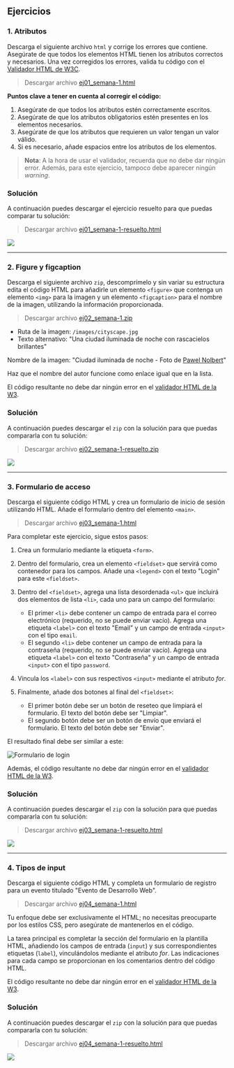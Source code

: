## Ejercicios

### 1. Atributos

Descarga el siguiente archivo `html` y corrige los errores que contiene. Asegúrate de que todos los elementos HTML tienen los atributos correctos y necesarios. Una vez corregidos los errores, valida tu código con el [Validador HTML de W3C](https://validator.w3.org/#validate_by_input).

> Descargar archivo [ej01_semana-1.html](./resources/ej01_semana-1.html)

**Puntos clave a tener en cuenta al corregir el código:**

1. Asegúrate de que todos los atributos estén correctamente escritos.
2. Asegúrate de que los atributos obligatorios estén presentes en los elementos necesarios.
3. Asegúrate de que los atributos que requieren un valor tengan un valor válido.
4. Si es necesario, añade espacios entre los atributos de los elementos.

> **Nota**: A la hora de usar el validador, recuerda que no debe dar ningún error. Además, para este ejercicio, tampoco debe aparecer ningún _warning_.

### Solución

A continuación puedes descargar el ejercicio resuelto para que puedas comparar tu solución:

> Descargar archivo [ej01_semana-1-resuelto.html](./resources/ej01_semana-1-resuelto.html)

[![](./resources/semana-1-solucion-atributos.png)](https://youtu.be/xFguen6uA4M)

---

### 2. Figure y figcaption

Descarga el siguiente archivo `zip`, descomprímelo y sin variar su estructura edita el código HTML para añadirle un elemento `<figure>` que contenga un elemento `<img>` para la imagen y un elemento `<figcaption>` para el nombre de la imagen, utilizando la información proporcionada.

> Descargar archivo [ej02_semana-1.zip](./resources/ej02_semana-1.zip)

- Ruta de la imagen: `/images/cityscape.jpg`
- Texto alternativo: "Una ciudad iluminada de noche con rascacielos brillantes"

Nombre de la imagen: "Ciudad iluminada de noche - Foto de [Pawel Nolbert](https://unsplash.com/@hellocolor?utm_source=unsplash&utm_medium=referral&utm_content=creditCopyText)"

Haz que el nombre del autor funcione como enlace igual que en la lista.

El código resultante no debe dar ningún error en el [validador HTML de la W3](https://validator.w3.org/#validate_by_input).

### Solución

A continuación puedes descargar el `zip` con la solución para que puedas compararla con tu solución:

> Descargar archivo [ej02_semana-1-resuelto.zip](./resources/ej02_semana-1-resuelto.zip)

[![](./resources/semana-1-solucion-figure-y-figcaption.png)](https://youtu.be/ohoFM5R-A38)

---

### 3. Formulario de acceso

Descarga el siguiente código HTML y crea un formulario de inicio de sesión utilizando HTML. Añade el formulario dentro del elemento `<main>`.

> Descargar archivo [ej03_semana-1.html](./resources/ej03_semana-1.html)

Para completar este ejercicio, sigue estos pasos:

1. Crea un formulario mediante la etiqueta `<form>`.
2. Dentro del formulario, crea un elemento `<fieldset>` que servirá como contenedor para los campos. Añade una `<legend>` con el texto "Login" para este `<fieldset>`.
3. Dentro del `<fieldset>`, agrega una lista desordenada `<ul>` que incluirá dos elementos de lista `<li>`, cada uno para un campo del formulario:

   - El primer `<li>` debe contener un campo de entrada para el correo electrónico (requerido, no se puede enviar vacío). Agrega una etiqueta `<label>` con el texto "Email" y un campo de entrada `<input>` con el tipo `email`.
   - El segundo `<li>` debe contener un campo de entrada para la contraseña (requerido, no se puede enviar vacío). Agrega una etiqueta `<label>` con el texto "Contraseña" y un campo de entrada `<input>` con el tipo `password`.

4. Vincula los `<label>` con sus respectivos `<input>` mediante el atributo _for_.
5. Finalmente, añade dos botones al final del `<fieldset>`:

   - El primer botón debe ser un botón de reseteo que limpiará el formulario. El texto del botón debe ser "Limpiar".
   - El segundo botón debe ser un botón de envío que enviará el formulario. El texto del botón debe ser "Enviar".

El resultado final debe ser similar a este:

![Formulario de login](./resources/formulario_login.png)

Además, el código resultante no debe dar ningún error en el [validador HTML de la W3](https://validator.w3.org/#validate_by_input).

### Solución

A continuación puedes descargar el `zip` con la solución para que puedas compararla con tu solución:

> Descargar archivo [ej03_semana-1-resuelto.html](./resources/ej03_semana-1-resuelto.html)

[![](./resources/semana-1-solucion-formulario-de-acceso.png)](https://youtu.be/f6R2QXEYRPg)

---

### 4. Tipos de input

Descarga el siguiente código HTML y completa un formulario de registro para un evento titulado "Evento de Desarrollo Web".

> Descargar archivo [ej04_semana-1.html](./resources/ej04_semana-1.html)

Tu enfoque debe ser exclusivamente el HTML; no necesitas preocuparte por los estilos CSS, pero asegúrate de mantenerlos en el código.

La tarea principal es completar la sección del formulario en la plantilla HTML, añadiendo los campos de entrada (`input`) y sus correspondientes etiquetas (`label`), vinculándolos mediante el atributo _for_. Las indicaciones para cada campo se proporcionan en los comentarios dentro del código HTML.

El código resultante no debe dar ningún error en el [validador HTML de la W3](https://validator.w3.org/#validate_by_input).

### Solución

A continuación puedes descargar el `zip` con la solución para que puedas compararla con tu solución:

> Descargar archivo [ej04_semana-1-resuelto.html](./resources/ej04_semana-1-resuelto.html)

[![](./resources/semana-1-solucion-tipos-de-input.png)](https://youtu.be/kit3CP_SwwE)
